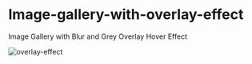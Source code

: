 # Image-gallery-with-overlay-effect

Image Gallery with Blur and Grey Overlay Hover Effect


![overlay-effect](https://github.com/leopoldo-1/Image-gallery-with-overlay-effect/assets/61714687/d3c65cbf-fae1-40fc-8065-27ad8337460d)
